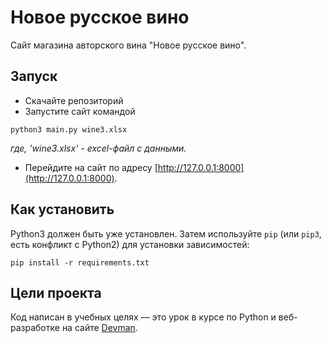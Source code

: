 # Новое русское вино

Сайт магазина авторского вина "Новое русское вино".

## Запуск

- Скачайте репозиторий
- Запустите сайт командой

```
python3 main.py wine3.xlsx
```
*где, 'wine3.xlsx' - excel-файл с данными.*
- Перейдите на сайт по адресу [http://127.0.0.1:8000](http://127.0.0.1:8000).

## Как установить
Python3 должен быть уже установлен. 
Затем используйте `pip` (или `pip3`, есть конфликт с Python2) для установки зависимостей:
```
pip install -r requirements.txt
```

## Цели проекта

Код написан в учебных целях — это урок в курсе по Python и веб-разработке на сайте [Devman](https://dvmn.org).
